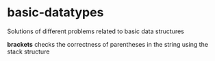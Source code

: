 # basic-datatypes
Solutions of different problems related to basic data structures

<b>brackets</b> checks the correctness of parentheses in the string using the stack structure

